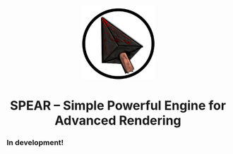 <div align="center">
  <a href="https://github.com/NeuronActivation/spear">
    <img width="168" src=".github/spear.png" alt="SPEAR logo"></img>
  </a>
  <h1>
    SPEAR – Simple Powerful Engine for Advanced Rendering
  </h1>
</div>

### In development!